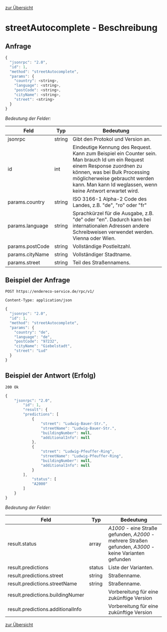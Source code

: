 [zur Übersicht](../readme.md)

# streetAutocomplete - Beschreibung

## Anfrage

```javascript
{
  "jsonrpc": "2.0",
  "id": 1,
  "method": "streetAutocomplete",
  "params": {
    "country": <string>,
    "language": <string>,
    "postCode": <string>,
    "cityName": <string>,
    "street": <string>
  }  
}
```

*Bedeutung der Felder:*

| Feld | Typ | Bedeutung |
| ---- | --- | --------- |
| jsonrpc | string | Gibt den Protokol und Version an. |
| id | int | Eindeutige Kennung des Request. Kann zum Beispiel ein Counter sein. Man brauch Id um ein Request einem Response zuordnen zu können, was bei Bulk Processing möglicherweise gebraucht werden kann. Man kann Id weglassen, wenn keine Antwort erwartet wird. |
| params.country | string | ISO 3166-1 Alpha-2 Code des Landes, z.B. "de", "ro" oder "fr" |
| params.language | string | Sprachkürzel für die Ausgabe, z.B. "de" oder "en". Dadurch kann bei internationalen Adressen andere Schreibweisen verwendet werden. Vienna oder Wien. |
| params.postCode | string | Vollständige Postleitzahl. |
| params.cityName | string | Vollständiger Stadtname. |
| params.street | string | Teil des Straßennamens. |

## Beispiel der Anfrage

```
POST https://endereco-service.de/rpc/v1/

Content-Type: application/json
```

```javascript
{
  "jsonrpc": "2.0",
  "id": 1,
  "method": "streetAutocomplete",
  "params": {
    "country": "de",
    "language": "de",
    "postCode": "97232",
    "cityName": "Giebelstadt",
    "street": "Lud"
  }
}
```

## Beispiel der Antwort (Erfolg)

```
200 Ok
```

```javascript
{
    "jsonrpc": "2.0",
        "id": 1,
        "result": {
        "predictions": [
            {
                "street": "Ludwig-Bauer-Str.",
                "streetName": "Ludwig-Bauer-Str.",
                "buildingNumber": null,
                "additionalInfo": null
            },
            {
                "street": "Ludwig-Pfeuffer-Ring",
                "streetName": "Ludwig-Pfeuffer-Ring",
                "buildingNumber": null,
                "additionalInfo": null
            }
        ],
            "status": [
            "A2000"
        ]
    }
}
```

*Bedeutung der Felder:*

| Feld | Typ | Bedeutung |
| ---- | --- | --------- |
| result.status | array | *A1000* - eine Straße gefunden, *A2000* - mehrere Straßen gefunden, *A3000* - keine Varianten gefunden |
| result.predictions | status | Liste der Varianten. |
| result.predictions.street | string | Straßenname. |
|result.predictions.streetName|string|Straßenname.|
|result.predictions.buildingNumer| |Vorbereitung für eine zukünftige Version|
|result.predictions.additionalInfo| |Vorbereitung für eine zukünftige Version|


[zur Übersicht](../readme.md)
